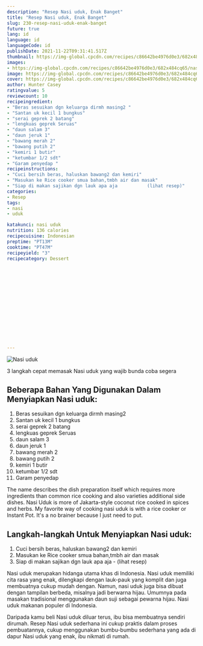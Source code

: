 ```yaml
---
description: "Resep Nasi uduk, Enak Banget"
title: "Resep Nasi uduk, Enak Banget"
slug: 230-resep-nasi-uduk-enak-banget
future: true
lang: id
language: id
languageCode: id
publishDate: 2021-11-22T09:31:41.517Z 
thumbnail: https://img-global.cpcdn.com/recipes/c86642be4976d0e3/682x484cq65/nasi-uduk-foto-resep-utama.png
images:
- https://img-global.cpcdn.com/recipes/c86642be4976d0e3/682x484cq65/nasi-uduk-foto-resep-utama.png
image: https://img-global.cpcdn.com/recipes/c86642be4976d0e3/682x484cq65/nasi-uduk-foto-resep-utama.png
cover: https://img-global.cpcdn.com/recipes/c86642be4976d0e3/682x484cq65/nasi-uduk-foto-resep-utama.png
author: Hunter Casey
ratingvalue: 5
reviewcount: 10
recipeingredient:
- "Beras sesuikan dgn keluarga dirmh masing2 "
- "Santan uk kecil 1 bungkus"
- "serai geprek 2 batang"
- "lengkuas geprek Seruas"
- "daun salam 3"
- "daun jeruk 1"
- "bawang merah 2"
- "bawang putih 2"
- "kemiri 1 butir"
- "ketumbar 1/2 sdt"
- "Garam penyedap "
recipeinstructions:
- "Cuci bersih beras, haluskan bawang2 dan kemiri"
- "Masukan ke Rice cooker smua bahan,tmbh air dan masak"
- "Siap di makan sajikan dgn lauk apa aja           (lihat resep)"
categories:
- Resep
tags:
- nasi
- uduk

katakunci: nasi uduk 
nutrition: 136 calories
recipecuisine: Indonesian
preptime: "PT13M"
cooktime: "PT47M"
recipeyield: "3"
recipecategory: Dessert


     
    
    
    
    
    
    
    
    
    
    
      
    
---
```



![Nasi uduk](https://img-global.cpcdn.com/recipes/c86642be4976d0e3/682x484cq65/nasi-uduk-foto-resep-utama.png)

3 langkah cepat memasak  Nasi uduk yang wajib bunda coba segera

<!--inarticleads1-->

## Beberapa Bahan Yang Digunakan Dalam Menyiapkan Nasi uduk:

1. Beras sesuikan dgn keluarga dirmh masing2 
1. Santan uk kecil 1 bungkus
1. serai geprek 2 batang
1. lengkuas geprek Seruas
1. daun salam 3
1. daun jeruk 1
1. bawang merah 2
1. bawang putih 2
1. kemiri 1 butir
1. ketumbar 1/2 sdt
1. Garam penyedap 

The name describes the dish preparation itself which requires more ingredients than common rice cooking and also varieties additional side dishes. Nasi Uduk is more of Jakarta-style coconut rice cooked in spices and herbs. My favorite way of cooking nasi uduk is with a rice cooker or Instant Pot. It&#39;s a no brainer because I just need to put. 

<!--inarticleads2-->

## Langkah-langkah Untuk Menyiapkan Nasi uduk:

1. Cuci bersih beras, haluskan bawang2 dan kemiri
1. Masukan ke Rice cooker smua bahan,tmbh air dan masak
1. Siap di makan sajikan dgn lauk apa aja -           (lihat resep)


Nasi uduk merupakan hidanga utama khas di Indonesia. Nasi uduk memiliki cita rasa yang enak, dilengkapi dengan lauk-pauk yang komplit dan juga membuatnya cukup mudah dengan. Namun, nasi uduk juga bisa dibuat dengan tampilan berbeda, misalnya jadi berwarna hijau. Umumnya pada masakan tradisional menggunakan daun suji sebagai pewarna hijau. Nasi uduk makanan populer di Indonesia. 

Daripada kamu beli  Nasi uduk  diluar terus, ibu  bisa membuatnya sendiri dirumah. Resep  Nasi uduk  sederhana ini cukup praktis dalam proses pembuatannya, cukup menggunakan bumbu-bumbu sederhana yang ada di dapur  Nasi uduk  yang enak, ibu nikmati di rumah.
